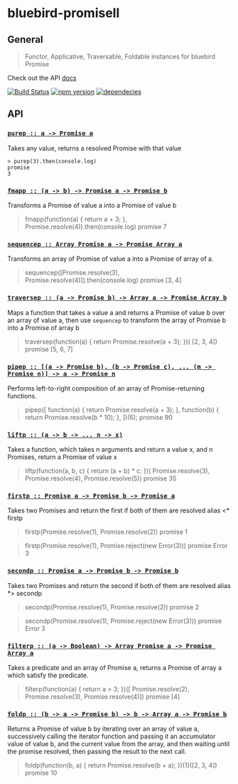bluebird-promisell==================## General> Functor, Applicative, Traversable, Foldable instances for bluebird PromiseCheck out the API [docs](#api)[![Build Status](https://travis-ci.org/zhangchiqing/bluebird-promisell.svg)](https://travis-ci.org/zhangchiqing/bluebird-promisell)[![npm version](https://badge.fury.io/js/bluebird-promisell.svg)](http://badge.fury.io/js/promisell)[![dependecies](https://david-dm.org/zhangchiqing/bluebird-promisell.svg)](https://david-dm.org/zhangchiqing/bluebird-promisell.svg)## API<h3 name="purep"><code><a href="./index.js#L5">purep :: a -> Promise a</a></code></h3>

Takes any value, returns a resolved Promise with that value

```
> purep(3).then(console.log)
promise
3
```

<h3 name="fmapp"><code><a href="./index.js#L103">fmapp :: (a -> b) -> Promise a -> Promise b</a></code></h3>

Transforms a Promise of value a into a Promise of value b

> fmapp(function(a) { return a + 3; }, Promise.resolve(4)).then(console.log)
promise
7

<h3 name="sequencep"><code><a href="./index.js#L117">sequencep :: Array Promise a -> Promise Array a</a></code></h3>

Transforms an array of Promise of value a into a Promise of array of a.

> sequencep([Promise.resolve(3), Promise.resolve(4)]).then(console.log)
promise
[3, 4]

<h3 name="traversep"><code><a href="./index.js#L128">traversep :: (a -> Promise b) -> Array a -> Promise Array b</a></code></h3>

Maps a function that takes a value a and returns a Promise of value b over an array of value a,
then use `sequencep` to transform the array of Promise b into a Promise of array b

> traversep(function(a) { return Promise.resolve(a + 3); })(
    [2, 3, 4])
promise
[5, 6, 7]

<h3 name="pipep"><code><a href="./index.js#L141">pipep :: [(a -> Promise b), (b -> Promise c), ... (m -> Promise n)] -> a -> Promise n</a></code></h3>

Performs left-to-right composition of an array of Promise-returning functions.

> pipep([
    function(a) { return Promise.resolve(a + 3); },
    function(b) { return Promise.resolve(b * 10); },
  ])(6);
promise
90

<h3 name="liftp"><code><a href="./index.js#L159">liftp :: (a -> b -> ... n -> x)</a></code></h3>

Takes a function, which takes n arguments and return a value x, and n Promises,
return a Promise of value x

> liftp(function(a, b, c) { return (a + b) * c; })(
    Promise.resolve(3),
    Promise.resolve(4),
    Promise.resolve(5))
promise
35

<h3 name="firstp"><code><a href="./index.js#L178">firstp :: Promise a -> Promise b -> Promise a</a></code></h3>

Takes two Promises and return the first if both of them are resolved
alias <* firstp

> firstp(Promise.resolve(1), Promise.resolve(2))
promise
1

> firstp(Promise.resolve(1), Promise.reject(new Error(3)))
promise
Error 3

<h3 name="secondp"><code><a href="./index.js#L192">secondp :: Promise a -> Promise b -> Promise b</a></code></h3>

Takes two Promises and return the second if both of them are resolved
alias *> secondp

> secondp(Promise.resolve(1), Promise.resolve(2))
promise
2

> secondp(Promise.resolve(1), Promise.reject(new Error(3)))
promise
Error 3

<h3 name="filterp"><code><a href="./index.js#L206">filterp :: (a -> Boolean) -> Array Promise a -> Promise Array a</a></code></h3>

Takes a predicate and an array of Promise a, returns a Promise of array a
which satisfy the predicate.

> filterp(function(a) { return a > 3; })([
    Promise.resolve(2),
    Promise.resolve(3),
    Promise.resolve(4)])
promise
[4]

<h3 name="foldp"><code><a href="./index.js#L221">foldp :: (b -> a -> Promise b) -> b -> Array a -> Promise b</a></code></h3>

Returns a Promise of value b by iterating over an array of value a, successively
calling the iterator function and passing it an accumulator value of value b,
and the current value from the array, and then waiting until the promise resolved,
then passing the result to the next call.

> foldp(function(b, a) { return Promise.resolve(b + a); })(1)([2, 3, 4])
promise
10
